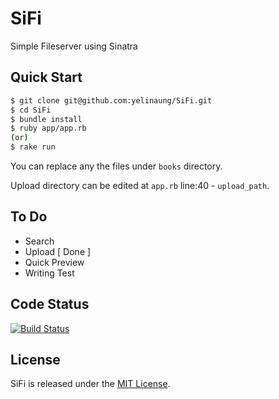 SiFi
====

Simple Fileserver using Sinatra

## Quick Start
```bash
$ git clone git@github.com:yelinaung/SiFi.git
$ cd SiFi
$ bundle install
$ ruby app/app.rb
(or)
$ rake run
```

You can replace any the files under `books` directory.

Upload directory can be edited at `app.rb` line:40 - `upload_path`.

## To Do
- Search
- Upload [ Done ]
- Quick Preview
- Writing Test

## Code Status
[![Build Status](https://travis-ci.org/yelinaung/SiFi.png?branch=master)](https://travis-ci.org/yelinaung/SiFi)

## License
SiFi is released under the [MIT License](http://www.opensource.org/licenses/MIT).


